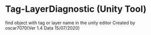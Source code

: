 # Tag-LayerDiagnostic (Unity Tool)
find object with tag or layer name in the unity editor
Created by oscar7070(Ver 1.4 Data 15/07/2020)
